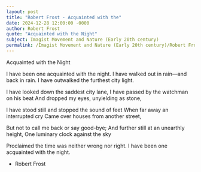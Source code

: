 ```yaml
---
layout: post
title: "Robert Frost - Acquainted with the"
date: 2024-12-28 12:00:00 -0000
author: Robert Frost
quote: "Acquainted with the Night"
subject: Imagist Movement and Nature (Early 20th century)
permalink: /Imagist Movement and Nature (Early 20th century)/Robert Frost/Robert Frost - Acquainted with the
---
```


Acquainted with the Night

I have been one acquainted with the night.
I have walked out in rain—and back in rain.
I have outwalked the furthest city light.

I have looked down the saddest city lane,
I have passed by the watchman on his beat
And dropped my eyes, unyielding as stone,

I have stood still and stopped the sound of feet
When far away an interrupted cry
Came over houses from another street,

But not to call me back or say good-bye;
And further still at an unearthly height,
One luminary clock against the sky

Proclaimed the time was neither wrong nor right.
I have been one acquainted with the night.

- Robert Frost
